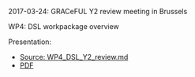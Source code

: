 2017-03-24: GRACeFUL Y2 review meeting in Brussels

WP4: DSL workpackage overview

Presentation:

* [Source: WP4_DSL_Y2_review.md](WP4_DSL_Y2_review.md)
* [PDF](http://www.cse.chalmers.se/~patrikj/talks/GRACeFUL_WP4_DSL_Y2_review.pdf)
